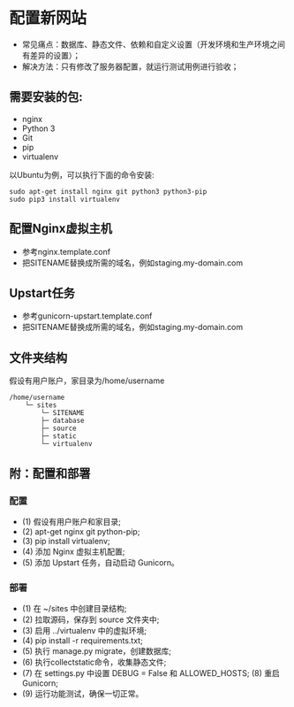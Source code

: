 配置新网站
=========
* 常见痛点：数据库、静态文件、依赖和自定义设置（开发环境和生产环境之间有差异的设置）；
* 解决方法：只有修改了服务器配置，就运行测试用例进行验收；

## 需要安装的包:
* nginx
* Python 3
* Git
* pip
* virtualenv

以Ubuntu为例，可以执行下面的命令安装:
```
sudo apt-get install nginx git python3 python3-pip
sudo pip3 install virtualenv 
```

## 配置Nginx虚拟主机
* 参考nginx.template.conf
* 把SITENAME替换成所需的域名，例如staging.my-domain.com

## Upstart任务
* 参考gunicorn-upstart.template.conf
* 把SITENAME替换成所需的域名，例如staging.my-domain.com

## 文件夹结构
假设有用户账户，家目录为/home/username
```
/home/username 
    └─ sites
        └─ SITENAME 
        ├─ database
        ├─ source 
        ├─ static 
        └─ virtualenv
```

## 附：配置和部署

### 配置
* (1) 假设有用户账户和家目录;
* (2) apt-get nginx git python-pip;
* (3) pip install virtualenv;
* (4) 添加 Nginx 虚拟主机配置;
* (5) 添加 Upstart 任务，自动启动 Gunicorn。

### 部署
* (1) 在 ~/sites 中创建目录结构;
* (2) 拉取源码，保存到 source 文件夹中;
* (3) 启用 ../virtualenv 中的虚拟环境;
* (4) pip install -r requirements.txt;
* (5) 执行 manage.py migrate，创建数据库;
* (6) 执行collectstatic命令，收集静态文件;
* (7) 在 settings.py 中设置 DEBUG = False 和 ALLOWED_HOSTS; (8) 重启 Gunicorn;
* (9) 运行功能测试，确保一切正常。